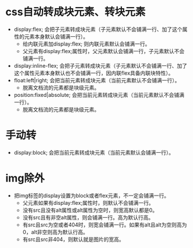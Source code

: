 # css自动转成块元素、转块元素
* display:flex; 会把子元素转成块元素（子元素默认不会铺满一行、加了这个属性的元素本身默认会铺满一行）。
  - 给内联元素加display:flex; 则内联元素默认会铺满一行。
  - 父元素有display:flex;属性时，父元素默认会铺满一行，子元素默认不会铺满一行。
* display:inline-flex; 会把子元素转成块元素（子元素默认不会铺满一行、加了这个属性元素本身默认也不会铺满一行，因内联flex具备内联块特性）。
* float:left|right; 会把当前元素转成块元素（当前元素默认不会铺满一行）。
  - 脱离文档流的元素都是块级元素。
* position:fixed|absolute; 会把当前元素转成块元素（当前元素默认不会铺满一行）。
  - 脱离文档流的元素都是块级元素。

# 手动转
* display:block; 会把当前元素转成块元素（当前元素默认会铺满一行）。

# img除外
* 把img标签的display设置为block或者flex元素，不一定会铺满一行。
  - 父元素如果有display:flex;属性时，则默认不会铺满一行。
  - 没有src且没有alt属性或alt属性为空时，则宽高默认都是0。
  - 没有src且有非空alt属性，则会铺满一行。高为默认行高。
  - 有src且src为空或者404时，则宽会铺满一行。如果有alt且alt为空则高为0，alt非空则高为默认行高。
  - 有src且src非404，则默认就是图片的宽高。
